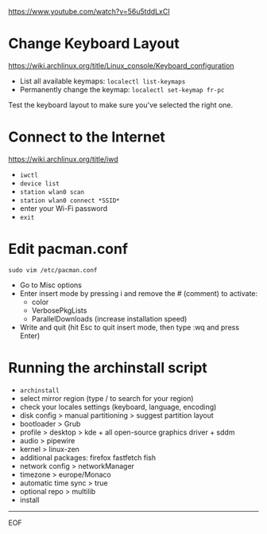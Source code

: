 https://www.youtube.com/watch?v=56u5tddLxCI

# Change Keyboard Layout

https://wiki.archlinux.org/title/Linux_console/Keyboard_configuration

- List all available keymaps: `localectl list-keymaps`
- Permanently change the keymap: `localectl set-keymap fr-pc`

Test the keyboard layout to make sure you've selected the right one.  

# Connect to the Internet

https://wiki.archlinux.org/title/iwd

- `iwctl`
- `device list`
- `station wlan0 scan`
- `station wlan0 connect *SSID*`
- enter your Wi-Fi password
- `exit`

# Edit pacman.conf

`sudo vim /etc/pacman.conf`  

- Go to Misc options
- Enter insert mode by pressing i and remove the # (comment) to activate:
  - color
  - VerbosePkgLists
  - ParallelDownloads (increase installation speed) 
- Write and quit (hit Esc to quit insert mode, then type :wq and press Enter)

# Running the archinstall script

- `archinstall`
- select mirror region (type / to search for your region)
- check your locales settings (keyboard, language, encoding)
- disk config > manual partitioning > suggest partition layout
- bootloader > Grub
- profile > desktop > kde + all open-source graphics driver + sddm
- audio > pipewire
- kernel > linux-zen
- additional packages: firefox fastfetch fish
- network config > networkManager
- timezone > europe/Monaco
- automatic time sync > true
- optional repo > multilib
- install

---
EOF
